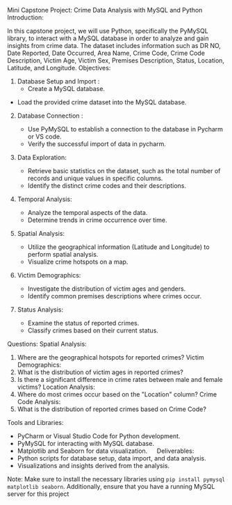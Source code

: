 Mini Capstone Project: Crime Data Analysis with MySQL and Python
Introduction:

In this capstone project, we will use Python, specifically the PyMySQL library, to interact with a MySQL database in order to analyze and gain insights from crime data. The dataset includes information such as DR NO, Date Reported, Date Occurred, Area Name, Crime Code, Crime Code Description, Victim Age, Victim Sex, Premises Description, Status, Location, Latitude, and Longitude.
Objectives:

1. Database Setup and Import :
   - Create a MySQL database.
 - Load the provided crime dataset into the MySQL database.
2. Database Connection :
   - Use PyMySQL to establish a connection to the database in Pycharm or VS code.
   - Verify the successful import of data in pycharm.
3. Data Exploration:
   - Retrieve basic statistics on the dataset, such as the total number of records and unique values in specific columns.
   - Identify the distinct crime codes and their descriptions.

4. Temporal Analysis:
   - Analyze the temporal aspects of the data.
   - Determine trends in crime occurrence over time.
5. Spatial Analysis:
   - Utilize the geographical information (Latitude and Longitude) to perform spatial analysis.
   - Visualize crime hotspots on a map.
6. Victim Demographics:
   - Investigate the distribution of victim ages and genders.
   - Identify common premises descriptions where crimes occur.

7. Status Analysis:
   - Examine the status of reported crimes.
   - Classify crimes based on their current status.

Questions:
Spatial Analysis:
1.	Where are the geographical hotspots for reported crimes?
Victim Demographics:
2.	What is the distribution of victim ages in reported crimes?
3.	Is there a significant difference in crime rates between male and female victims?
Location Analysis:
4.	Where do most crimes occur based on the "Location" column?
Crime Code Analysis:
5.	What is the distribution of reported crimes based on Crime Code?
 
Tools and Libraries:
- PyCharm or Visual Studio Code for Python development.
- PyMySQL for interacting with MySQL database.
- Matplotlib and Seaborn for data visualization.
 
Deliverables:
- Python scripts for database setup, data import, and data analysis.
- Visualizations and insights derived from the analysis.
 
Note: Make sure to install the necessary libraries using `pip install pymysql matplotlib seaborn`. Additionally, ensure that you have a running MySQL server for this project
